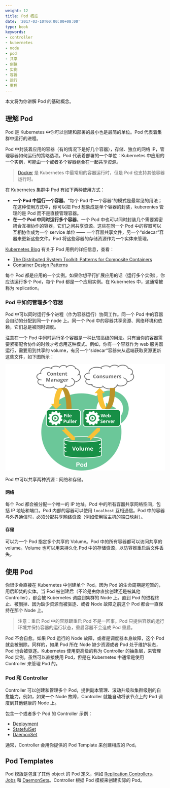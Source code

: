 ```yaml
---
weight: 12
title: Pod 概览
date: '2017-03-10T00:00:00+08:00'
type: book
keywords:
- controller
- kubernetes
- node
- pod
- 共享
- 创建
- 实例
- 容器
- 运行
- 重启
---
```

本文将为你讲解 Pod 的基础概念。

## 理解 Pod

Pod 是 Kubernetes 中你可以创建和部署的最小也是最简的单位。Pod 代表着集群中运行的进程。

Pod 中封装着应用的容器（有的情况下是好几个容器），存储、独立的网络 IP，管理容器如何运行的策略选项。Pod 代表着部署的一个单位：Kubernetes 中应用的一个实例，可能由一个或者多个容器组合在一起共享资源。

> [Docker](https://www.docker.com) 是 Kubernetes 中最常用的容器运行时，但是 Pod 也支持其他容器运行时。


在 Kubernetes 集群中 Pod 有如下两种使用方式：

- **一个 Pod 中运行一个容器**。“每个 Pod 中一个容器”的模式是最常见的用法；在这种使用方式中，你可以把 Pod 想象成是单个容器的封装，kuberentes 管理的是 Pod 而不是直接管理容器。
- **在一个 Pod 中同时运行多个容器**。一个 Pod 中也可以同时封装几个需要紧密耦合互相协作的容器，它们之间共享资源。这些在同一个 Pod 中的容器可以互相协作成为一个 service 单位 —— 一个容器共享文件，另一个“sidecar”容器来更新这些文件。Pod 将这些容器的存储资源作为一个实体来管理。

[Kubernetes Blog](https://kubernetes.io/blog) 有关于 Pod 用例的详细信息，查看：

- [The Distributed System Toolkit: Patterns for Composite Containers](https://kubernetes.io/blog/2015/06/the-distributed-system-toolkit-patterns/)
- [Container Design Patterns](https://kubernetes.io/blog/2016/06/container-design-patterns/)

每个 Pod 都是应用的一个实例。如果你想平行扩展应用的话（运行多个实例），你应该运行多个 Pod，每个 Pod 都是一个应用实例。在 Kubernetes 中，这通常被称为 replication。

### Pod 中如何管理多个容器

Pod 中可以同时运行多个进程（作为容器运行）协同工作。同一个 Pod 中的容器会自动的分配到同一个 node 上。同一个 Pod 中的容器共享资源、网络环境和依赖，它们总是被同时调度。

注意在一个 Pod 中同时运行多个容器是一种比较高级的用法。只有当你的容器需要紧密配合协作的时候才考虑用这种模式。例如，你有一个容器作为 web 服务器运行，需要用到共享的 volume，有另一个“sidecar”容器来从远端获取资源更新这些文件，如下图所示：

![Pod 示意图](pod-overview.png)

Pod 中可以共享两种资源：网络和存储。

#### 网络

每个 Pod 都会被分配一个唯一的 IP 地址。Pod 中的所有容器共享网络空间，包括 IP 地址和端口。Pod 内部的容器可以使用 `localhost` 互相通信。Pod 中的容器与外界通信时，必须分配共享网络资源（例如使用宿主机的端口映射）。

#### 存储

可以为一个 Pod 指定多个共享的 Volume。Pod 中的所有容器都可以访问共享的 volume。Volume 也可以用来持久化 Pod 中的存储资源，以防容器重启后文件丢失。

## 使用 Pod

你很少会直接在 Kubernetes 中创建单个 Pod。因为 Pod 的生命周期是短暂的，用后即焚的实体。当 Pod 被创建后（不论是由你直接创建还是被其他 Controller），都会被 Kubernetes 调度到集群的 Node 上。直到 Pod 的进程终止、被删掉、因为缺少资源而被驱逐、或者 Node 故障之前这个 Pod 都会一直保持在那个 Node 上。

> 注意：重启 Pod 中的容器跟重启 Pod 不是一回事。Pod 只提供容器的运行环境并保持容器的运行状态，重启容器不会造成 Pod 重启。

Pod 不会自愈。如果 Pod 运行的 Node 故障，或者是调度器本身故障，这个 Pod 就会被删除。同样的，如果 Pod 所在 Node 缺少资源或者 Pod 处于维护状态，Pod 也会被驱逐。Kubernetes 使用更高级的称为 Controller 的抽象层，来管理 Pod 实例。虽然可以直接使用 Pod，但是在 Kubernetes 中通常是使用 Controller 来管理 Pod 的。

### Pod 和 Controller

Controller 可以创建和管理多个 Pod，提供副本管理、滚动升级和集群级别的自愈能力。例如，如果一个 Node 故障，Controller 就能自动将该节点上的 Pod 调度到其他健康的 Node 上。

包含一个或者多个 Pod 的 Controller 示例：

- [Deployment](../../controllers/deployment)
- [StatefulSet](../../controllers/statefulset)
- [DaemonSet](../../controllers/daemonset)

通常，Controller 会用你提供的 Pod Template 来创建相应的 Pod。

## Pod Templates

Pod 模版是包含了其他 object 的 Pod 定义，例如 [Replication Controllers](../replicaset)，[Jobs](../job) 和 [DaemonSets](../daemonset)。Controller 根据 Pod 模板来创建实际的 Pod。

